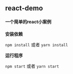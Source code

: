 ## react-demo

#### 一个简单的react小案例
**安装依赖**

`npm install` 或者 `yarn install`

**运行程序**

`npm start` 或者 `yarn start`